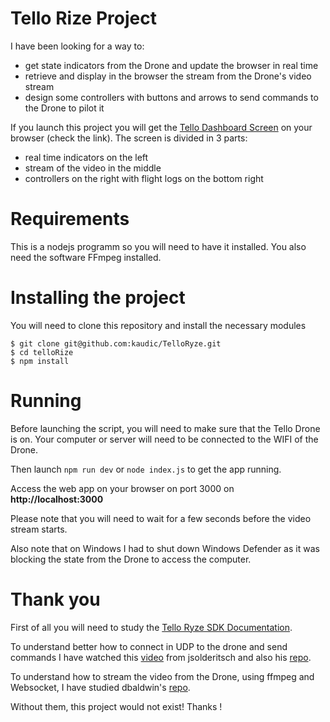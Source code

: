# Tello Rize Project
I have been looking for a way to:
- get state indicators from the Drone and update the browser in real time
- retrieve and display in the browser the stream from the Drone's video stream
- design some controllers with buttons and arrows to send commands to the Drone to pilot it

If you launch this project you will get the [Tello Dashboard Screen](https://kaweb-freelance.s3.amazonaws.com/Tableau_de_Bord_1658242549308.JPG) on your browser (check the link). The screen is divided in 3 parts:
- real time indicators on the left
- stream of the video in the middle
- controllers on the right with flight logs on the bottom right


# Requirements

This is a nodejs programm so you will need to have it installed.
You also need the software FFmpeg installed.

# Installing the project

You will need to clone this repository and install the necessary modules

```
$ git clone git@github.com:kaudic/TelloRyze.git
$ cd telloRize
$ npm install
```


# Running

Before launching the script, you will need to make sure that the Tello Drone is on. Your computer or server will need to be connected to the WIFI of the Drone.

Then launch `npm run dev` or `node index.js` to get the app running.

Access the web app on your browser on port 3000 on **http://localhost:3000**

Please note that you will need to wait for a few seconds before the video stream starts.

Also note that on Windows I had to shut down Windows Defender as it was blocking the state from the Drone to access the computer.

# Thank you

First of all you will need to study the [Tello Ryze SDK Documentation](https://terra-1-g.djicdn.com/2d4dce68897a46b19fc717f3576b7c6a/Tello%20%E7%BC%96%E7%A8%8B%E7%9B%B8%E5%85%B3/For%20Tello/Tello%20SDK%20Documentation%20EN_1.3_1122.pdf).

To understand better how to connect in UDP to the drone and send commands  I have watched this [video](https://www.youtube.com/watch?v=JzFvGf7Ywkk) from jsolderitsch and also his [repo](https://github.com/jsolderitsch/tello-nodejs).

To understand how to stream the video from the Drone, using ffmpeg and Websocket, I have studied dbaldwin's [repo](https://github.com/dbaldwin/tello-video-nodejs-websockets#readme).

Without them, this project would not exist! Thanks !
